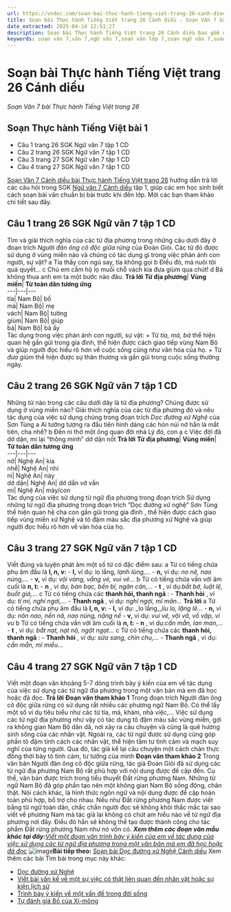 ```yaml
---
url: https://vndoc.com/soan-bai-thuc-hanh-tieng-viet-trang-26-canh-dieu-268095
title: Soạn bài Thực hành Tiếng Việt trang 26 Cánh diều - Soạn Văn 7 bài Thực hành Tiếng Việt trang 26 - VnDoc.com
date_extracted: 2025-04-14 12:51:27
description: Soạn bài Thực hành Tiếng Việt trang 26 Cánh diều bao gồm đáp án chi tiết cho các câu hỏi trong SGK Ngữ Văn 7 Cánh Diều tập 1, giúp các em dễ dàng chuẩn bị bài trước khi tới lớp.
keywords: soạn văn 7,văn 7,ngữ văn 7,soạn văn lớp 7,soạn ngữ văn 7,soan van 7,văn lớp 7,ngữ văn lớp 7,giải văn 7,soạn văn 7 tập 1,soạn văn lớp 7 tập 1,ngu van 7,Soạn bài Dọc đường xứ Nghệ,ngữ văn lớp 7 cánh diều,Soạn bài Thực hành Tiếng Việt,soạn văn 7 cánh diều,Thực hành Tiếng Việt cánh diều,soạn Thực hành Tiếng Việt,soạn văn Thực hành Tiếng Việt,Thực hành Tiếng ViệtNgữ văn 7,Thực hành Tiếng Việt lớp 7,Thực hành Tiếng Việt trang 26
---
```


# Soạn bài Thực hành Tiếng Việt trang 26 Cánh diều
 _Soạn Văn 7 bài Thực hành Tiếng Việt trang 26_
## Soạn Thực hành Tiếng Việt bài 1
  * Câu 1 trang 26 SGK Ngữ văn 7 tập 1 CD
  * Câu 2 trang 26 SGK Ngữ văn 7 tập 1 CD
  * Câu 3 trang 27 SGK Ngữ văn 7 tập 1 CD
  * Câu 4 trang 27 SGK Ngữ văn 7 tập 1 CD

[Soạn Văn 7 Cánh diều bài Thực hành Tiếng Việt trang 26](<https://vndoc.com/soan-bai-thuc-hanh-tieng-viet-trang-26-canh-dieu-268095>) hướng dẫn trả lời các câu hỏi trong SGK [Ngữ văn 7 Cánh diều](<https://vndoc.com/ngu-van-7-tap-1-cd>) tập 1, giúp các em học sinh biết cách soạn bài văn chuẩn bị bài trước khi đến lớp. Mời các bạn tham khảo chi tiết sau đây.
## **Câu 1 trang 26 SGK Ngữ văn 7 tập 1 CD**
Tìm và giải thích nghĩa của các từ địa phương trong những câu dưới đây ở đoạn trích _Người đàn ông cô độc giữa rừng_ của Đoàn Giỏi. Các từ đó được sử dụng ở vùng miền nào và chúng có tác dụng gì trong việc phản ánh con người, sự vật?
a Tía thấy con ngủ say, tía không gọi
b Điều đó, má nuôi tôi quả quyết…
c Chú em cầm hộ lọ muối chỗ vách kia đưa giùm qua chút\!
d Bả không thua anh em ta một bước nào đâu.
**Trả lời**
**Từ địa phương**| **Vùng miền**| **Từ toàn dân tương ứng**  
---|---|---  
tía| Nam Bộ| bố  
má| Nam Bộ| mẹ  
vách| Nam Bộ| tường  
giùm| Nam Bộ| giúp  
bả| Nam Bộ| bà ấy  
Tác dụng trong việc phản ánh con người, sự vật:
\+ Từ _tía, má, bả_ thể hiện quan hệ gần gũi trong gia đình, thể hiện được cách giao tiếp vùng Nam Bộ và giúp người đọc hiểu rõ hơn về cuộc sống cũng như văn hóa của họ.
\+ Từ _đưa giùm_ thể hiện được sự thân thương và gần gũi trong cuộc sống thường ngày.
## **Câu 2 trang 26 SGK Ngữ văn 7 tập 1 CD**
Những từ nào trong các câu dưới dây là từ địa phương? Chúng được sử dụng ở vùng miền nào? Giải thích nghĩa của các từ địa phương đó và nêu tác dụng của việc sử dụng chúng trong đoạn trích _Dọc đường xứ Nghệ_ của Sơn Tùng
a Ai tưởng tượng ra đầu tiên hình dáng các hòn núi nớ hẳn là mắt tiên, cha nhể?
b Đền ni thờ một ông quan đời nhà Lý đó, con ạ
c Việc đời đã dớ dận, mi lại “thông minh” dớ dận nốt
**Trả lời**
**Từ địa phương**| **Vùng miền**| **Từ toàn dân tương ứng**  
---|---|---  
nớ| Nghệ An| kia  
nhể| Nghệ An| nhỉ  
ni| Nghệ An| này  
dớ dận| Nghệ An| dớ dẩn vớ vẩn  
mi| Nghệ An| mày/con  
Tác dụng của việc sử dụng từ ngữ địa phương trong đoạn trích
Sử dụng những từ ngữ địa phương trong đoạn trích “Dọc đường xứ nghệ” Sơn Tùng thể hiện quan hệ cha con gần gũi trong gia đình , thể hiện được cách giao tiếp vùng miền xứ Nghệ và tô đậm màu sắc địa phương xứ Nghệ và giúp người đọc hiểu rõ hơn về văn hóa của họ.
## **Câu 3 trang 27 SGK Ngữ văn 7 tập 1 CD**
Viết đúng và luyện phát âm một số từ có đặc điểm sau:
a Từ có tiếng chứa phụ âm đầu là **l, n, v:**
\- **l,** ví dụ: lo lắng, _lạnh lùng,..._
\- **n,** ví dụ: _no nê, nao núng,..._
\- **v,** ví dụ: _vội vàng, vắng vẻ, vui vẻ..._
b Từ có tiếng chứa vần với âm cuối là **n, t:**
\- **n** , ví dụ: _bàn bạc, bền bỉ, ngăn cản,..._
\- **t** , ví dụ:_bắt bớ, luật lệ, buốt giá,..._
c Từ có tiếng chứa các **thanh hỏi, thanh ngã** :
\- **Thanh hỏi** , ví dụ: _tỉ mỉ, nghỉ ngơi,..._
\- **Thanh ngã** , ví dụ: _nghĩ ngợi, mĩ mãn…_
**Trả lời**
a Từ có tiếng chứa phụ âm đầu là **l, n, v:**
\- **l,** ví dụ: _lo lắng,__líu lo, lặng lẽ…_
\- **n,** ví dụ: _nôn nao, nền nã, nao núng, nặng nề_
\- **v,** ví dụ: _vui vẻ, vội vã, vồ vập, vi vu_
b Từ có tiếng chứa vần với âm cuối là **n, t:**
\- **n** , ví dụ:_cần mẫn, lan man,..._
\- **t** , ví dụ: _bắt nạt, nạt nộ, ngột ngạt…_
c Từ có tiếng chứa các **thanh hỏi, thanh ngã** :
\- **Thanh hỏi** , ví dụ: _sửa sang, chỉn chu,..._
\- **Thanh ngã** , ví dụ: _cần mẫn, mĩ miều…_
## **Câu 4 trang 27 SGK Ngữ văn 7 tập 1 CD**
Viết một đoạn văn khoảng 5-7 dòng trình bày ý kiến của em về tác dụng của việc sử dụng các từ ngữ địa phương trong một văn bản mà em đã học hoặc đã đọc.
**Trả lời**
**Đoạn văn tham khảo 1**
Trong đoạn trích Người đàn ông cô độc giữa rừng có sử dụng rất nhiều các phương ngữ Nam Bộ. Có thể lấy một số ví dụ tiêu biểu như các từ tía, má, khám, nhà việc,… Việc sử dụng các từ ngữ địa phương như vậy có tác dụng tô đậm màu sắc vùng miền, gợi ra không gian Nam Bộ dân dã, nơi xảy ra câu chuyện và cũng là quê hương sinh sống của các nhân vật. Ngoài ra, các từ ngữ được sử dụng cũng góp phần tô đậm tính cách các nhân vật, thể hiện tâm tư tình cảm và mạch suy nghĩ của từng người. Qua đó, tác giả kể lại câu chuyện một cách chân thực đồng thời bày tỏ tình cảm, tư tưởng của mình
**Đoạn văn tham khảo 2**
Trong văn bản Người đàn ông cô độc giữa rừng, tác giả Đoàn Giỏi đã sử dụng các từ ngữ địa phương Nam Bộ rất phù hợp với nội dung được đề cập đến. Cụ thể, văn bản được trích trong tiểu thuyết Đất rừng phương Nam. Những từ ngữ Nam Bộ đã góp phần tạo nên một không gian Nam Bộ sống động, chân thật. Nói cách khác, là hình thức ngôn ngữ và nội dung được đề cập hoàn toàn phù hợp, bổ trợ cho nhau. Nếu như Đất rừng phương Nam được viết bằng từ ngữ toàn dân, chắc chắn người đọc sẽ không khỏi thắc mắc tại sao viết về phương Nam mà tác giả lại không có chút am hiểu nào về từ ngữ địa phương nơi đây. Điều đó hẳn sẽ không thể tạo được thành công cho tác phẩm Đất rừng phương Nam như nó vốn có.
_**Xem thêm các đoạn văn mẫu khác tại đây:**[Viết một đoạn văn trình bày ý kiến của em về tác dụng của việc sử dụng các từ ngữ địa phương trong một văn bản mà em đã học hoặc đã đọc](<https://vndoc.com/viet-mot-doan-van-trinh-bay-y-kien-cua-em-ve-tac-dung-cua-viec-su-dung-cac-tu-ngu-dia-phuong-trong-mot-van-ban-ma-em-da-hoc-hoac-da-doc-273003>)_
![image](https://i.vdoc.vn/data/image/2022/08/26/ban-tay.svg)**Bài tiếp theo:** [Soạn bài Dọc đường xứ Nghệ Cánh diều](<https://vndoc.com/soan-bai-doc-duong-xu-nghe-canh-dieu-268193>)
Xem thêm các bài Tìm bài trong mục này khác:
  * [Dọc đường xứ Nghệ](</soan-bai-doc-duong-xu-nghe-canh-dieu-268193>)
  * [Viết bài văn kể về một sự việc có thật liên quan đến nhân vật hoặc sự kiện lịch sử ](</soan-bai-viet-bai-van-ke-ve-mot-su-viec-co-that-lien-quan-den-nhan-vat-hoac-su-kien-lich-su-268198>)
  * [Trình bày ý kiến về một vấn đề trong đời sống](</soan-bai-trinh-bay-y-kien-ve-mot-van-de-trong-doi-song-canh-dieu-268200>)
  * [Tự đánh giá Bố của Xi-mông](</soan-bai-tu-danh-gia-bo-cua-xi-mon-268208>)

